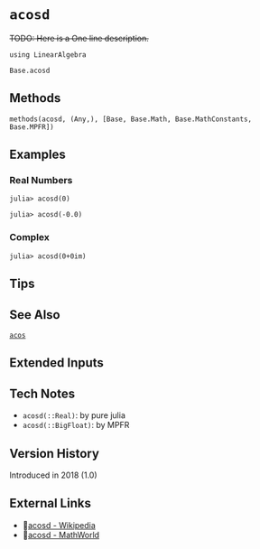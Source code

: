 # `acosd`

~~TODO: Here is a One line description.~~

```@setup repl_only
using LinearAlgebra
```
```@docs
Base.acosd
```


## Methods

```@repl
methods(acosd, (Any,), [Base, Base.Math, Base.MathConstants, Base.MPFR])
```


## Examples

### Real Numbers
```jldoctest
julia> acosd(0)

julia> acosd(-0.0)
```

### Complex
```jldoctest
julia> acosd(0+0im)
```

## Tips


## See Also

[`acos`](@ref)


## Extended Inputs


## Tech Notes

- `acosd(::Real)`: by pure julia
- `acosd(::BigFloat)`: by MPFR


## Version History

Introduced in 2018 (1.0)


## External Links
- 🔗[acosd - Wikipedia](https://en.wikipedia.org/wiki/ )
- 🔗[acosd - MathWorld](https://mathworld.wolfram.com/ )
